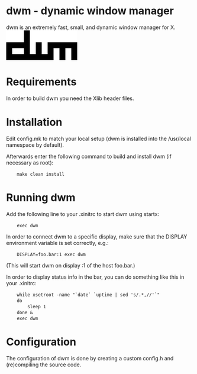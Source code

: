 # dwm - dynamic window manager
dwm is an extremely fast, small, and dynamic window manager for X.
![](./dwm.png)

# Requirements
In order to build dwm you need the Xlib header files.


# Installation
Edit config.mk to match your local setup (dwm is installed into
the /usr/local namespace by default).

Afterwards enter the following command to build and install dwm (if
necessary as root):
```shell
    make clean install
```

# Running dwm
Add the following line to your .xinitrc to start dwm using startx:
```shell
    exec dwm
```
In order to connect dwm to a specific display, make sure that
the DISPLAY environment variable is set correctly, e.g.:
```shell
    DISPLAY=foo.bar:1 exec dwm
```
(This will start dwm on display :1 of the host foo.bar.)

In order to display status info in the bar, you can do something
like this in your .xinitrc:
```shell
    while xsetroot -name "`date` `uptime | sed 's/.*,//'`"
    do
    	sleep 1
    done &
    exec dwm
```

# Configuration

The configuration of dwm is done by creating a custom config.h
and (re)compiling the source code.
